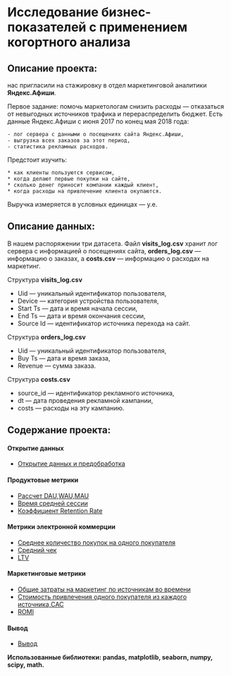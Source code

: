 # Исследование бизнес-показателей с применением когортного анализа
## Описание проекта:
нас пригласили на стажировку в отдел маркетинговой аналитики **Яндекс.Афиши**.  

Первое задание: помочь маркетологам снизить расходы — отказаться от невыгодных источников трафика и перераспределить бюджет.
Есть данные Яндекс.Афиши с июня 2017 по конец мая 2018 года: 

    - лог сервера с данными о посещениях сайта Яндекс.Афиши,
    - выгрузка всех заказов за этот период,
    - статистика рекламных расходов.
Предстоит изучить: 

    * как клиенты пользуются сервисом,
    * когда делают первые покупки на сайте,
    * сколько денег приносит компании каждый клиент,
    * когда расходы на привлечение клиента окупаются.
Выручка измеряется в условных единицах — у.е.
## Описание данных: 
В нашем распоряжении три датасета.
Файл **visits_log.csv** хранит лог сервера с информацией о посещениях сайта, **orders_log.csv** — информацию о заказах, а **costs.csv** — информацию о расходах на маркетинг.

Структура **visits_log.csv**
- Uid — уникальный идентификатор пользователя,
- Device — категория устройства пользователя,
- Start Ts — дата и время начала сессии,
- End Ts — дата и время окончания сессии,
- Source Id — идентификатор источника перехода на сайт.

Структура **orders_log.csv**
- Uid — уникальный идентификатор пользователя,
- Buy Ts — дата и время заказа,
- Revenue — сумма заказа.

Структура **costs.csv**
- source_id — идентификатор рекламного источника,
- dt — дата проведения рекламной кампании,
- costs — расходы на эту кампанию.
## Содержание проекта:
#### Открытие данных
- [Открытие данных и предобработка](#open)


#### Продуктовые метрики

- [Рассчет DAU,WAU,MAU](#DAU) 
- [Время средней сессии](#mean_ses)
- [Коэффициент Retention Rate](#RR)

#### Метрики электронной коммерции
- [Cреднее количество покупок на одного покупателя](#ecom)
- [Cредний чек](#m_chek)
- [LTV](#LTV)

#### Маркетинговые метрики
- [Общие затраты на маркетинг по источникам во времени](#mm)
- [Стоимость привлечения одного покупателя из каждого источника,CAC](#mm1)
- [ROMI](#romi)

#### Вывод 
- [Вывод](#open)

**Использованные библиотеки:
pandas, matplotlib, seaborn, numpy, scipy, math.**
